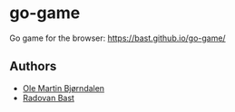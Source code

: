 

# go-game

Go game for the browser: https://bast.github.io/go-game/


## Authors

- [Ole Martin Bjørndalen](https://github.com/olemb)
- [Radovan Bast](https://bast.fr/)
